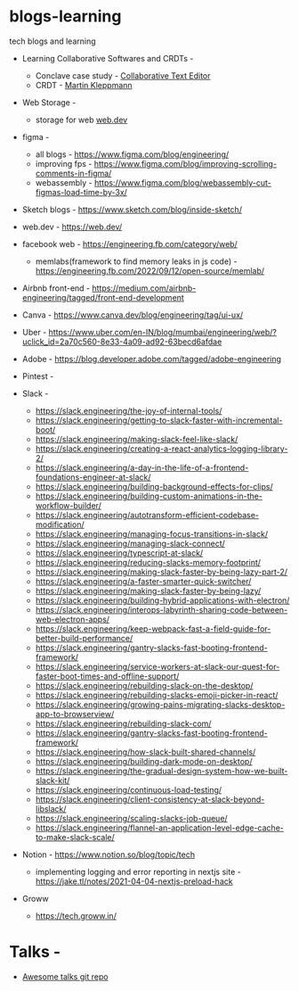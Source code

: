 # blogs-learning
tech blogs and learning

- Learning Collaborative Softwares and CRDTs -
  - Conclave case study - [Collaborative Text Editor](https://conclave-team.github.io/conclave-site/)
  - CRDT - [Martin Kleppmann](https://youtu.be/x7drE24geUw?si=vNkEQn4gFFdqFXBD)

- Web Storage - 
  - storage for web [web.dev](https://web.dev/articles/storage-for-the-web)

- figma - 
  - all blogs - https://www.figma.com/blog/engineering/
  - improving fps - https://www.figma.com/blog/improving-scrolling-comments-in-figma/
  - webassembly - https://www.figma.com/blog/webassembly-cut-figmas-load-time-by-3x/
- Sketch blogs - https://www.sketch.com/blog/inside-sketch/

- web.dev - https://web.dev/

- facebook web - https://engineering.fb.com/category/web/
  - memlabs(framework to find memory leaks in js code) - https://engineering.fb.com/2022/09/12/open-source/memlab/

- Airbnb front-end - https://medium.com/airbnb-engineering/tagged/front-end-development
- Canva - https://www.canva.dev/blog/engineering/tag/ui-ux/
- Uber - https://www.uber.com/en-IN/blog/mumbai/engineering/web/?uclick_id=2a70c560-8e33-4a09-ad92-63becd6afdae
- Adobe - https://blog.developer.adobe.com/tagged/adobe-engineering
- Pintest -
- Slack -
    - https://slack.engineering/the-joy-of-internal-tools/
    - https://slack.engineering/getting-to-slack-faster-with-incremental-boot/
    - https://slack.engineering/making-slack-feel-like-slack/
    - https://slack.engineering/creating-a-react-analytics-logging-library-2/
    - https://slack.engineering/a-day-in-the-life-of-a-frontend-foundations-engineer-at-slack/
    - https://slack.engineering/building-background-effects-for-clips/
    - https://slack.engineering/building-custom-animations-in-the-workflow-builder/
    - https://slack.engineering/autotransform-efficient-codebase-modification/
    - https://slack.engineering/managing-focus-transitions-in-slack/
    - https://slack.engineering/managing-slack-connect/
    - https://slack.engineering/typescript-at-slack/
    - https://slack.engineering/reducing-slacks-memory-footprint/
    - https://slack.engineering/making-slack-faster-by-being-lazy-part-2/
    - https://slack.engineering/a-faster-smarter-quick-switcher/
    - https://slack.engineering/making-slack-faster-by-being-lazy/
    - https://slack.engineering/building-hybrid-applications-with-electron/
    - https://slack.engineering/interops-labyrinth-sharing-code-between-web-electron-apps/
    - https://slack.engineering/keep-webpack-fast-a-field-guide-for-better-build-performance/
    - https://slack.engineering/gantry-slacks-fast-booting-frontend-framework/
    - https://slack.engineering/service-workers-at-slack-our-quest-for-faster-boot-times-and-offline-support/
    - https://slack.engineering/rebuilding-slack-on-the-desktop/
    - https://slack.engineering/rebuilding-slacks-emoji-picker-in-react/
    - https://slack.engineering/growing-pains-migrating-slacks-desktop-app-to-browserview/
    - https://slack.engineering/rebuilding-slack-com/
    - https://slack.engineering/gantry-slacks-fast-booting-frontend-framework/
    - https://slack.engineering/how-slack-built-shared-channels/
    - https://slack.engineering/building-dark-mode-on-desktop/
    - https://slack.engineering/the-gradual-design-system-how-we-built-slack-kit/
    - https://slack.engineering/continuous-load-testing/
    - https://slack.engineering/client-consistency-at-slack-beyond-libslack/
    - https://slack.engineering/scaling-slacks-job-queue/
    - https://slack.engineering/flannel-an-application-level-edge-cache-to-make-slack-scale/
 
- Notion - https://www.notion.so/blog/topic/tech
    - implementing logging and error reporting in nextjs site - https://jake.tl/notes/2021-04-04-nextjs-preload-hack

- Groww
    - https://tech.groww.in/


# Talks -

- [Awesome talks git repo](https://github.com/JanVanRyswyck/awesome-talks)
